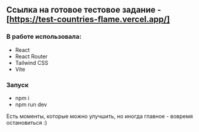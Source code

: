 ## Ссылка на готовое тестовое задание - [https://test-countries-flame.vercel.app/]

### В работе использовала:
* React
* React Router
* Tailwind CSS
* Vite

### Запуск
* npm i
* npm run dev

Есть моменты, которые можно улучшить, но иногда главное - вовремя остановиться :)
